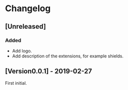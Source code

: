 <!-- Check [Keep a Changelog](http://keepachangelog.com/) for recommendations on how to structure this file. -->

# Changelog

## [Unreleased]

<!-- TODO -->

### Added

- Add logo.
- Add description of the extensions, for example shields.

## [Version0.0.1] - 2019-02-27

First initial.